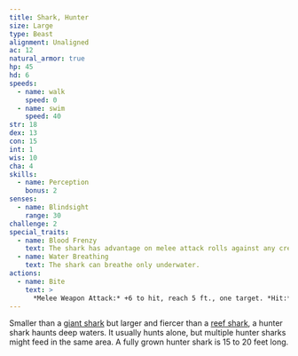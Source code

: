 ```yaml
---
title: Shark, Hunter
size: Large
type: Beast
alignment: Unaligned
ac: 12
natural_armor: true
hp: 45
hd: 6
speeds:
  - name: walk
    speed: 0
  - name: swim
    speed: 40
str: 18
dex: 13
con: 15
int: 1
wis: 10
cha: 4
skills:
  - name: Perception
    bonus: 2
senses:
  - name: Blindsight
    range: 30
challenge: 2
special_traits:
  - name: Blood Frenzy
    text: The shark has advantage on melee attack rolls against any creature that doesn't have all its hit points.
  - name: Water Breathing
    text: The shark can breathe only underwater.
actions:
  - name: Bite
    text: >
      *Melee Weapon Attack:* +6 to hit, reach 5 ft., one target. *Hit:* 13 (2d8 + 4) piercing damage.
---
```


Smaller than a [giant shark](/monsters/shark-giant/) but larger and fiercer than a [reef shark](/monsters/shark-reef/), a hunter shark haunts deep waters. It usually hunts alone, but multiple hunter sharks might feed in the same area. A fully grown hunter shark is 15 to 20 feet long.

